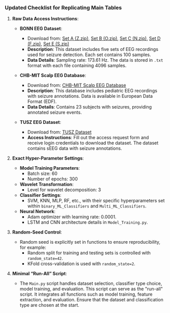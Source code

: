 
### Updated Checklist for Replicating Main Tables

1. **Raw Data Access Instructions**:
   - **BONN EEG Dataset**:
     - Download from: [Set A (Z.zip)](http://epileptologie-bonn.de/cms/upload/workgroup/lehnertz/Z.zip), [Set B (O.zip)](http://epileptologie-bonn.de/cms/upload/workgroup/lehnertz/O.zip), [Set C (N.zip)](http://epileptologie-bonn.de/cms/upload/workgroup/lehnertz/N.zip), [Set D (F.zip)](http://epileptologie-bonn.de/cms/upload/workgroup/lehnertz/F.zip), [Set E (S.zip)](http://epileptologie-bonn.de/cms/upload/workgroup/lehnertz/S.zip)
     - **Description**: This dataset includes five sets of EEG recordings used for seizure detection. Each set contains 100 samples.
     - **Data Details**: Sampling rate: 173.61 Hz. The data is stored in `.txt` format with each file containing 4096 samples.

   - **CHB-MIT Scalp EEG Database**:
     - Download from: [CHB-MIT Scalp EEG Database](https://archive.physionet.org/physiobank/database/chbmit/)
     - **Description**: This database includes pediatric EEG recordings with seizure annotations. Data is available in European Data Format (EDF).
     - **Data Details**: Contains 23 subjects with seizures, providing annotated seizure events.

   - **TUSZ EEG Dataset**:
     - Download from: [TUSZ Dataset](https://isip.piconepress.com/projects/tuh_eeg/downloads/tuh_eeg_seizure/)
     - **Access Instructions**: Fill out the access request form and receive login credentials to download the dataset. The dataset contains sEEG data with seizure annotations.

2. **Exact Hyper-Parameter Settings**:
   - **Model Training Parameters**:
     - Batch size: 60
     - Number of epochs: 300
   - **Wavelet Transformation**:
     - Level for wavelet decomposition: 3
   - **Classifier Settings**:
     - SVM, KNN, MLP, RF, etc., with their specific hyperparameters set within `binary_ML_Classifiers` and `Multi_ML_Classifiers`.
   - **Neural Network**:
     - Adam optimizer with learning rate: 0.0001.
     - LSTM and CNN architecture details in `Model_Training.py`.

3. **Random-Seed Control**:
   - Random seed is explicitly set in functions to ensure reproducibility, for example:
     - Random split for training and testing sets is controlled with `random_state=42`.
     - KFold cross-validation is used with `random_state=2`.

4. **Minimal “Run-All” Script**:
   - The `Main.py` script handles dataset selection, classifier type choice, model training, and evaluation. This script can serve as the "run-all" script. It integrates all functions such as model training, feature extraction, and evaluation. Ensure that the dataset and classification type are chosen at the start.
